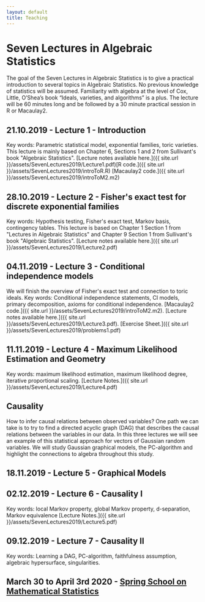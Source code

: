 ```yaml
---
layout: default
title: Teaching
---
```

# Seven Lectures in Algebraic Statistics

The goal of the Seven Lectures in Algebraic Statistics is to give a practical introduction to several topics in Algebraic Statistics. No previous knowledge of statistics will be assumed. Familiarity with algebra at the level of Cox, Little, O’Shea’s book “Ideals, varieties, and algorithms” is a plus. The lecture will be 60 minutes long and be followed by a 30 minute practical session in R or Macaulay2.

## 21.10.2019 - Lecture 1  - Introduction
Key words: Parametric statistical model, exponential families, toric varieties. This lecture is mainly based on Chapter 6, Sections 1 and 2 from Sullivant's book "Algebraic Statistics". [Lecture notes available here.]({{ site.url }}/assets/SevenLectures2019/Lecture1.pdf)[R code.]({{ site.url }}/assets/SevenLectures2019/introToR.R) [Macaulay2 code.]({{ site.url }}/assets/SevenLectures2019/introToM2.m2)

<!---Introduction to basic topics in probability and statistics. Examples of parametric statistical models
and connections to toric varieties.--->

## 28.10.2019 - Lecture 2  - Fisher's exact test for discrete exponential families
Key words: Hypothesis testing, Fisher's exact test, Markov basis, contingency tables. This lecture is based on Chapter 1 Section 1
from "Lectures in Algebraic Statistics" and Chapter 9 Section 1 from Sullivant's book "Algebraic Statistics".
[Lecture notes available here.]({{ site.url }}/assets/SevenLectures2019/Lecture2.pdf)
<!---We discuss how to perform Fisher's exact test and the Metropolis-Hastings algorithms for sampling
for discrete exponential families. --->

## 04.11.2019 - Lecture 3 - Conditional independence models
We will finish the overview of Fisher's exact test and connection to toric ideals.
Key words: Conditional independence statements, CI models, primary decomposition, axioms for conditional independence.
[Macaulay2 code.]({{ site.url }}/assets/SevenLectures2019/introToM2.m2).
[Lecture notes available here.]({{ site.url }}/assets/SevenLectures2019/Lecture3.pdf). [Exercise Sheet.]({{ site.url }}/assets/SevenLectures2019/problems1.pdf)

## 11.11.2019 - Lecture 4 - Maximum Likelihood Estimation and Geometry
Key words: maximum likelihood estimation, maximum likelihood degree, iterative proportional scaling.  [Lecture Notes.]({{ site.url }}/assets/SevenLectures2019/Lecture4.pdf)
<!---Study maximum likelihood estimation with an algebraic geometric approach. --->

## Causality

How to infer causal relations between observed variables? One path we can take is to try to find a directed acyclic graph (DAG) that describes the causal relations between the variables in our data. In this three lectures we will see an example of this statistical approach for vectors of Gaussian random variables. We will study Gaussian graphical models, the PC-algorithm and highlight the connections to algebra throughout this study.

## 18.11.2019 - Lecture 5 - Graphical Models
<!--- TBA --->

## 02.12.2019 - Lecture 6 - Causality I
Key words: local Markov property, global Markov property, d-separation, Markov equivalence
 [Lecture Notes.]({{ site.url }}/assets/SevenLectures2019/Lecture5.pdf)


## 09.12.2019 - Lecture 7 - Causality II
Key words: Learning a DAG, PC-algorithm, faithfulness assumption, algebraic hypersurface, singularities.

## March 30 to April 3rd  2020 - [Spring School on Mathematical Statistics](https://www.mis.mpg.de/calendar/conferences/2020/ssms2020.html)




